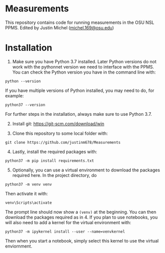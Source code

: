 # Measurements
This repository contains code for running measurements in the OSU NSL PPMS. 
Edited by Justin Michel (michel.169@osu.edu)

# Installation
1. Make sure you have Python 3.7 installed. Later Python versions do not work with the pythonnet version we need to interface with the PPMS. You can check the Python version you have in the command line with:
```
python --version
```
   If you have multiple versions of Python installed, you may need to do, for example:
```
python37 --version
```
   For further steps in the installation, always make sure to use Python 3.7.

2. Install git:
https://git-scm.com/download/win

3. Clone this repository to some local folder with:
```
git clone https://github.com/justinm678/Measurements
```
4. Lastly, install the required packages with:
```
python37 -m pip install requirements.txt
```

5. Optionally, you can use a virtual environment to download the packages required here. 
  In the project directory, do 
```
python37 -m venv venv
```
   Then activate it with:
```
venv\Scripts\activate
```
   The prompt line should now show a ` (venv) ` at the beginning.
   You can then download the packages required as in 4.
   If you plan to use notebooks, you will also need to add a kernel for the virtual environment with:
```
python37 -m ipykernel install --user --name=venvkernel
```
   Then when you start a notebook, simply select this kernel to use the virtual enviornment.
